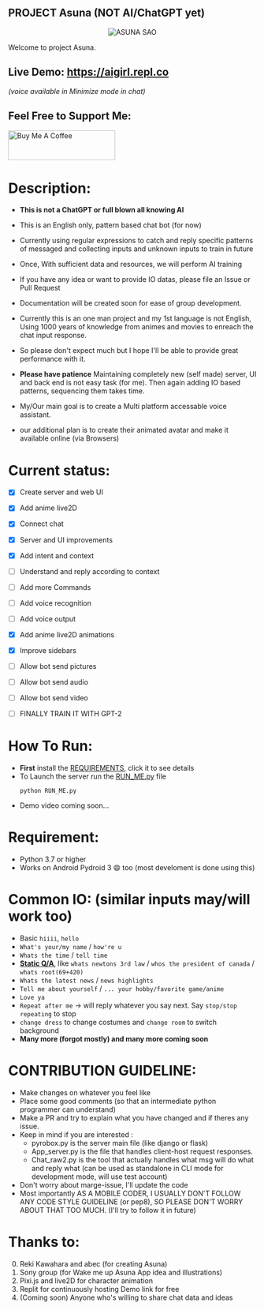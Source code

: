 PROJECT Asuna (NOT AI/ChatGPT yet)
-------------
<p align="center"><img src="https://user-images.githubusercontent.com/34002411/214065966-6fcbd90f-0948-42dd-b846-5e6130a78421.jpg" alt="ASUNA SAO"/></p>

Welcome to project Asuna.

## Live Demo: https://aigirl.repl.co
*(voice available in Minimize mode in chat)*

## Feel Free to Support Me:
<a href="https://www.buymeacoffee.com/RaSan147" target="_blank"><img src="https://cdn.buymeacoffee.com/buttons/v2/default-yellow.png" alt="Buy Me A Coffee" style="height: 60px !important;width: 217px !important;" ></a>


# Description:
* **This is not a ChatGPT or full blown all knowing AI**
* This is an English only, pattern based chat bot (for now)
* Currently using regular expressions to catch and reply specific patterns of messaged and collecting inputs and unknown inputs to train in future
* Once, With sufficient data and resources, we will perform AI training
* If you have any idea or want to provide IO datas, please file an Issue or Pull Request
* Documentation will be created soon for ease of group development.
* Currently this is an one man project and my 1st language is not English, Using 1000 years of knowledge from animes and movies to enreach the chat input response.
* So please don't expect much but I hope I'll be able to provide great performance with it.

* **Please have patience** Maintaining completely new (self made) server, UI and back end is not easy task (for me). Then again adding IO based patterns, sequencing them takes time.


* My/Our main goal is to create a Multi platform accessable voice assistant.

* our additional plan is to create their animated avatar and make it available online (via Browsers)


# Current status:
- [x] Create server and web UI
- [x] Add anime live2D
- [x] Connect chat 
- [x] Server and UI improvements
- [x] Add intent and context
- [ ] Understand and reply according to context
- [ ] Add more Commands
- [ ] Add voice recognition
- [ ] Add voice output
- [x] Add anime live2D animations
- [x] Improve sidebars
- [ ] Allow bot send pictures
- [ ] Allow bot send audio
- [ ] Allow bot send video
- [ ] FINALLY TRAIN IT WITH GPT-2




# How To Run:
* **First** install the [REQUIREMENTS](/REQUIREMENTS.md), click it to see details
* To Launch the server run the [RUN_ME.py](/RUN_ME.py) file
  ```
  python RUN_ME.py
  ```
* Demo video coming soon...


# Requirement:
* Python 3.7 or higher
* Works on Android Pydroid 3 😄 too (most develoment is done using this)


# Common IO: (similar inputs may/will work too)
* Basic `hiiii`, `hello`
* `What's your/my name` / `how're u`
* `Whats the time` / `tell time`
* <ins>**Static Q/A**</ins>, like `whats newtons 3rd law` / `whos the president of canada` / `whats root(69+420)`
* `Whats the latest news` / `news highlights`
* `Tell me about yourself` / `... your hobby/favorite game/anime`
* `Love ya`
* `Repeat after me` -> will reply whatever you say next. Say `stop/stop repeating` to stop
* `change dress` to change costumes and `change room` to switch background 
* **Many more (forgot mostly) and many more coming soon**


# CONTRIBUTION GUIDELINE:
* Make changes on whatever you feel like
* Place some good comments (so that an intermediate python programmer can understand)
* Make a PR and try to explain what you have changed and if theres any issue.
* Keep in mind if you are interested :
  * pyrobox.py is the server main file (like django or flask)
  * App_server.py is the file that handles client-host request responses.
  * Chat_raw2.py is the tool that actually handles what msg will do what and reply what (can be used as standalone in CLI mode for development mode, will use test account)
* Don't worry about marge-issue, I'll update the code
* Most importantly AS A MOBILE CODER, I USUALLY DON'T FOLLOW ANY CODE STYLE GUIDELINE (or pep8), SO PLEASE DON'T WORRY ABOUT THAT TOO MUCH. (I'll try to follow it in future)

# Thanks to:
0. Reki Kawahara and abec (for creating Asuna)
1. Sony group (for Wake me up Asuna App idea and illustrations)
2. Pixi.js and live2D for character animation
3. Replit for continuously hosting Demo link for free
4. (Coming soon) Anyone who's willing to share chat data and ideas

